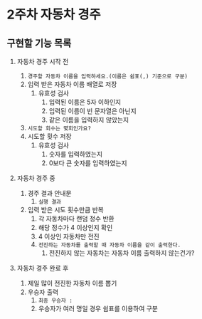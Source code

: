 # 2주차 자동차 경주
## 구현할 기능 목록

1. 자동차 경주 시작 전
    1. `경주할 자동차 이름을 입력하세요.(이름은 쉼표(,) 기준으로 구분)`
    2. 입력 받은 자동차 이름 배열로 저장
        1. 유효성 검사
            1. 입력된 이름은 5자 이하인지
            2. 입력된 이름이 빈 문자열은 아닌지
            3. 같은 이름을 입력하지 않았는지
    3. `시도할 회수는 몇회인가요?`
    4. 시도할 횟수 저장
        1. 유효성 검사
            1. 숫자를 입력하였는지
            2. 0보다 큰 숫자를 입력하였는지

2. 자동차 경주 중
    1. 경주 결과 안내문
        1. `실행 결과`
    2. 입력 받은 시도 횟수만큼 반복
        1. 각 자동차마다 랜덤 정수 반환
        2. 해당 정수가 4 이상인지 확인
        3. 4 이상인 자동차만 전진
        4. `전진하는 자동차를 출력할 때 자동차 이름을 같이 출력한다.`
            1. 전진하지 않는 자동차는 자동차 이름 출력하지 않는건가?

3. 자동차 경주 완료 후
    1. 제일 많이 전진한 자동차 이름 뽑기
    2. 우승자 출력
        1. `최종 우승자 :`
        2. 우승자가 여러 명일 경우 쉼표를 이용하여 구분